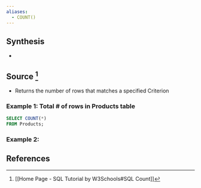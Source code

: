```yaml
---
aliases:
  - COUNT()
---
```

## Synthesis
- 
## Source [^1]
- Returns the number of rows that matches a specified Criterion
### Example 1: Total # of rows in Products table
```SQL
SELECT COUNT(*)
FROM Products;
```
### Example 2: 
## References

[^1]: [[Home Page - SQL Tutorial by W3Schools#SQL Count]]